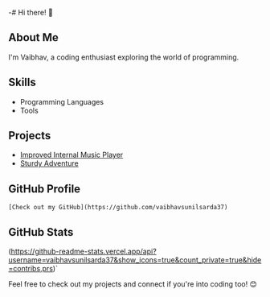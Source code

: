 -# Hi there! 👋

## About Me
I'm Vaibhav, a coding enthusiast exploring the world of programming.

## Skills
- Programming Languages
- Tools

## Projects
- [Improved Internal Music Player](https://github.com/vaibhavsunilsarda37/Improved-music-player)
- [Sturdy Adventure](https://github.com/vaibhavsunilsarda37/sturdy-adventure)

## GitHub Profile
`[Check out my GitHub](https://github.com/vaibhavsunilsarda37)`

## GitHub Stats
 (https://github-readme-stats.vercel.app/api?username=vaibhavsunilsarda37&show_icons=true&count_private=true&hide=contribs,prs)`

Feel free to check out my projects and connect if you're into coding too! 😊

<!---
vaibhavsunilsarda37/vaibhavsunilsarda37 is a ✨ special ✨ repository because its `README.md` (this file) appears on your GitHub profile.
You can click the Preview link to take a look at your changes.
--->

